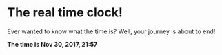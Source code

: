 # The real time clock!

Ever wanted to know what the time is? Well, your journey is about to end!

**The time is Nov 30, 2017, 21:57**